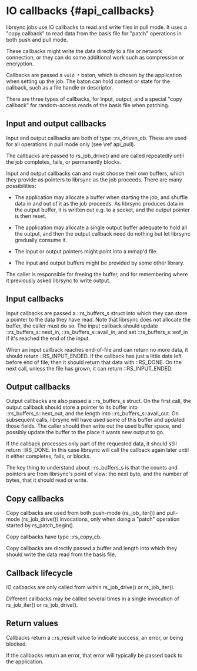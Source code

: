 # IO callbacks {#api_callbacks}

librsync jobs use IO callbacks to read and write files in pull mode.
It uses a "copy callback" to read data from the basis file for
"patch" operations in both push and pull mode.

These callbacks
might write the data directly to a file or network connection, or they
can do some additional work such as compression or encryption.

Callbacks are passed a `void *` baton, which is chosen by the application when
setting up the job. The baton can hold context or state for the
callback, such as a file handle or descriptor.

There are three types of callbacks, for input, output, and a special
"copy callback" for random-access reads of the basis file when patching.  

## Input and output callbacks

Input and output callbacks are both of type ::rs_driven_cb. These
are used for all operations in pull mode only (see \ref api_pull).

The callbacks are passed to rs_job_drive() and are called repeatedly
until the job completes, fails, or permanently blocks.

Input and output callbacks can and must choose their own buffers, which they
provide as pointers to librsync as the job proceeds. There are many
possibilities:

 * The application may allocate a buffer when starting the job,
   and shuffle data in and out of it as the job proceeds.  As librsync
   produces data in the output buffer, it is written out e.g. to a socket,
   and the output pointer is then reset.
   
 * The application may allocate a single output buffer adequate to hold all
   the output, and then the output callback need do nothing but let librsync
   gradually consume it.
   
 * The input or output pointers might point into a mmap'd file.
 
 * The input and output buffers might be provided by some other library.
 
The caller is responsible for freeing the buffer, and for remembering where
it previously asked librsync to write output.

## Input callbacks

Input callbacks are passed a ::rs_buffers_s struct into which they can store
a pointer to the data they have read. Note that librsync does not allocate
the buffer, the caller must do so. The input callback should update
::rs_buffers_s::next_in, ::rs_buffers_s::avail_in, and set ::rs_buffers_s::eof_in
if it's reached the end of the input.

When an input callback reaches end-of-file and can return no more data, it
should return ::RS_INPUT_ENDED.  If the callback has just a
little data left before end of file, then it should return that data
with ::RS_DONE. On the next call, unless the file has grown, it can
return ::RS_INPUT_ENDED.

## Output callbacks

Output callbacks are also passed a ::rs_buffers_s struct. On the first call,
the output callback should store a pointer to its buffer into
::rs_buffers_s::next_out, and the length into ::rs_buffers_s::avail_out. On
subsequent calls, librsync will have used some of this buffer and updated
those fields. The caller should then write out the used buffer space,
and possibly update the buffer to the place it wants new output to go.

If the callback processes only part of the requested data, it should
still return ::RS_DONE.
In this case librsync will call the callback again later
until it either completes, fails, or blocks.

The key thing to understand about ::rs_buffers_s is that the counts and
pointers are from librsync's point of view: the next byte, and the number
of bytes, that it should read or write.

## Copy callbacks

Copy callbacks are used from both push-mode (rs_job_iter()) and pull-mode
(rs_job_drive()) invocations, only when doing a "patch" operation started by
rs_patch_begin().

Copy callbacks have type ::rs_copy_cb.

Copy callbacks are directly passed a buffer and length into which they
should write the data read from the basis file.

## Callback lifecycle

IO callbacks are only called from within rs_job_drive() or
rs_job_iter().

Different callbacks may be called several times in a
single invocation of rs_job_iter() or rs_job_drive().

## Return values

Callbacks return a ::rs_result value to indicate success, an error, or
being blocked.

If the callbacks return an error, that error will typically be passed
back to the application.
